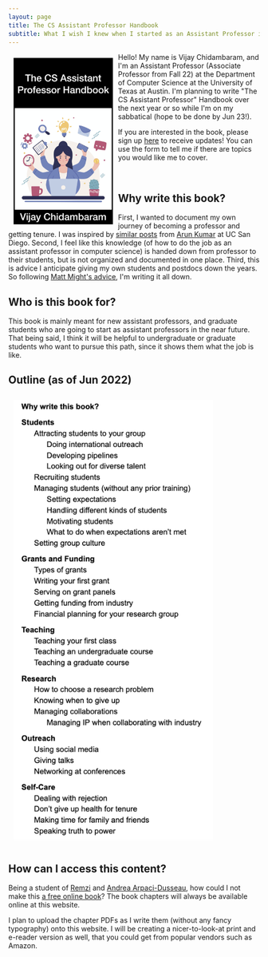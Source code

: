 ```yaml
---
layout: page
title: The CS Assistant Professor Handbook
subtitle: What I wish I knew when I started as an Assistant Professor in Computer Science
---
```


<img src="assets/img/cover.png" style="float:left;width:200px;margin:10px 10px 10px 10px">

Hello! My name is Vijay Chidambaram, and I'm an Assistant Professor (Associate Professor from Fall 22) at the Department of Computer Science at the University of Texas at Austin. I'm planning to write "The CS Assistant Professor" Handbook over the next year or so while I'm on my sabbatical (hope to be done by Jun 23!).

If you are interested in the book, please sign up [here](https://forms.gle/VsHjhUBUTAR9a6nJ8) to receive updates! You can use the form to tell me if there are topics you would like me to cover.

<p><br></p>

## Why write this book?

First, I wanted to document my own journey of becoming a professor and getting tenure. I was inspired by [similar posts](https://arunis100.medium.com/the-secret-lives-of-millennial-cs-assistant-professors-part-1-41dc712375ca) from [Arun Kumar](https://cseweb.ucsd.edu/~arunkk/) at UC San Diego. Second, I feel like this knowledge (of how to do the job as an assistant professor in computer science) is handed down from professor to their students, but is not organized and documented in one place. Third, this is advice I anticipate giving my own students and postdocs down the years. So following [Matt Might's advice](https://matt.might.net/articles/how-to-blog-as-an-academic/), I'm writing it all down. 

## Who is this book for?

This book is mainly meant for new assistant professors, and graduate students who are going to start as assistant professors in the near future. That being said, I think it will be helpful to undergraduate or graduate students who want to pursue this path, since it shows them what the job is like. 

## Outline (as of Jun 2022)

<img src="assets/img/outline-jun22.png" style="text-align:center;width:400px;margin:10px 10px 10px 10px">

## How can I access this content? 

Being a student of [Remzi](http://www.cs.wisc.edu/~remzi) and [Andrea Arpaci-Dusseau](http://www.cs.wisc.edu/~dusseau), how could I not make this [a free online book](http://from-a-to-remzi.blogspot.com/2014/01/the-case-for-free-online-books-fobs.html)? The book chapters will always be available online at this website.

I plan to upload the chapter PDFs as I write them (without any fancy typography) onto this website. I will be creating a nicer-to-look-at print and e-reader version as well, that you could get from popular vendors such as Amazon. 

